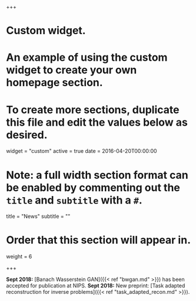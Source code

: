 +++
# Custom widget.
# An example of using the custom widget to create your own homepage section.
# To create more sections, duplicate this file and edit the values below as desired.
widget = "custom"
active = true
date = 2016-04-20T00:00:00

# Note: a full width section format can be enabled by commenting out the `title` and `subtitle` with a `#`.
title = "News"
subtitle = ""

# Order that this section will appear in.
weight = 6

+++


**Sept 2018:** [Banach Wasserstein GAN]({{< ref "bwgan.md" >}}) has been accepted for publication at NIPS.
**Sept 2018:** New preprint: [Task adapted reconstruction for inverse problems]({{< ref "task_adapted_recon.md" >}}).